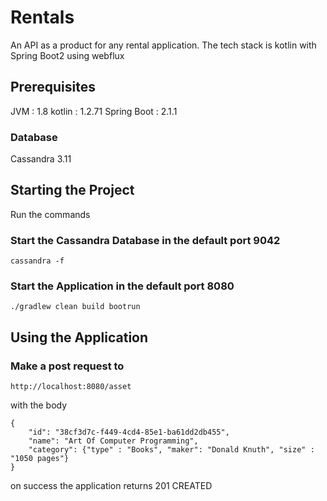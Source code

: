 # Rentals

An API as a product for any rental application. The tech stack is kotlin with Spring Boot2 using webflux

## Prerequisites

JVM : 1.8
kotlin : 1.2.71
Spring Boot : 2.1.1

### Database

Cassandra 3.11


## Starting the Project

Run the commands

### Start the Cassandra Database in the default port 9042

```
cassandra -f
```

### Start the Application in the default port 8080

```
./gradlew clean build bootrun
```

## Using the Application

### Make a post request to
 ```
 http://localhost:8080/asset
```

with the body
```
{
	"id": "38cf3d7c-f449-4cd4-85e1-ba61dd2db455",
	"name": "Art Of Computer Programming",
	"category": {"type" : "Books", "maker": "Donald Knuth", "size" : "1050 pages"}
}
```

on success the application returns 201 CREATED
